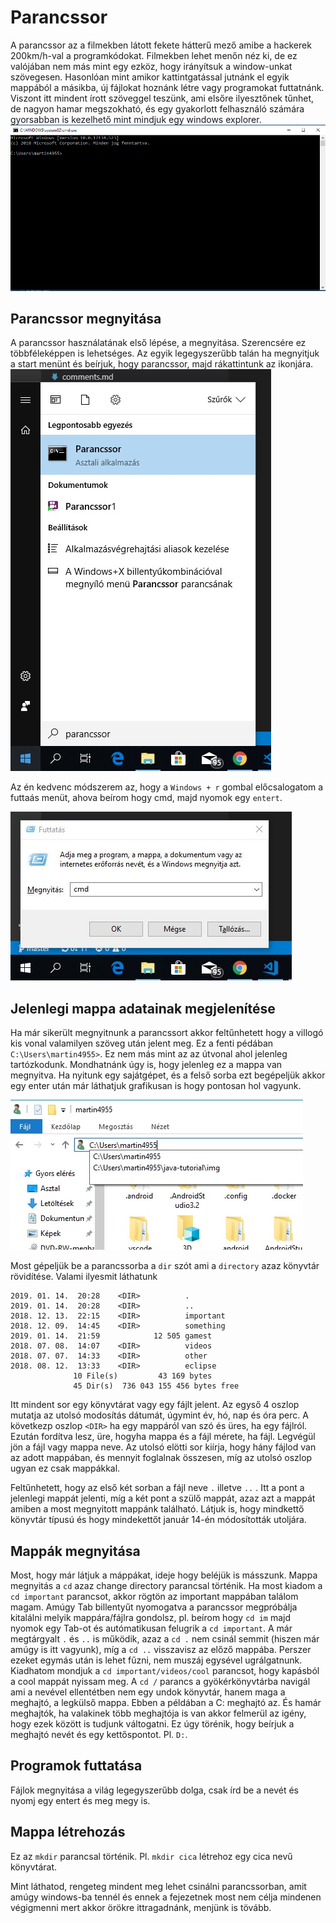 # Parancssor

A parancssor az a filmekben látott fekete hátterű mező amibe a hackerek 200km/h-val a programkódokat. Filmekben lehet menőn néz ki, de ez valójában nem más mint egy ezköz, hogy irányítsuk a window-unkat szövegesen. Hasonlóan mint amikor kattintgatással jutnánk el egyik mappából a másikba, új fájlokat hoznánk létre vagy programokat futtatnánk. Viszont itt mindent írott szöveggel teszünk, ami elsőre ilyesztőnek tűnhet, de nagyon hamar megszokható, és egy gyakorlott felhasználó számára gyorsabban is kezelhető mint mindjuk egy windows explorer.
![parancssor](img\cmd.png)

## Parancssor megnyitása
A parancssor használatának első lépése, a megnyitása. Szerencsére ez többféleképpen is lehetséges. Az egyik legegyszerűbb talán ha megnyitjuk a start menünt és beírjuk, hogy parancssor, majd rákattintunk az ikonjára.
![parancssor megnyirása 1](img\cmd_open.jpg)

Az én kedvenc módszerem az, hogy a `Windows + r` gombal előcsalogatom a futtaás menüt, ahova beírom hogy cmd, majd nyomok egy `entert`.

![parancssor megnyirása 2](img\cmd_open2.jpg)

## Jelenlegi mappa adatainak megjelenítése
Ha már sikerült megnyitnunk a parancssort akkor feltűnhetett hogy a villogó kis vonal valamilyen szöveg után jelent meg. Ez a fenti pédában `C:\Users\martin4955>`. Ez nem más mint az az útvonal ahol jelenleg tartózkodunk. Mondhatnánk úgy is, hogy jelenleg ez a mappa van megnyitva. Ha nyitunk egy sajátgépet, és a felső sorba ezt begépeljük akkor egy enter után már láthatjuk grafikusan is hogy pontosan hol vagyunk.

![windows explorer](img\win_explorer.jpg)

Most gépeljük be a parancssorba a `dir` szót ami a `directory` azaz könyvtár rövidítése. Valami ilyesmit láthatunk

```
2019. 01. 14.  20:28    <DIR>          .
2019. 01. 14.  20:28    <DIR>          ..
2018. 12. 13.  22:15    <DIR>          important
2018. 12. 09.  14:45    <DIR>          something
2019. 01. 14.  21:59            12 505 gamest
2018. 07. 08.  14:07    <DIR>          videos
2018. 07. 07.  14:33    <DIR>          other
2018. 08. 12.  13:33    <DIR>          eclipse
              10 File(s)         43 169 bytes
              45 Dir(s)  736 043 155 456 bytes free
```

Itt mindent sor egy könyvtárat vagy egy fájlt jelent. Az egyső 4 oszlop mutatja az utolsó modosítás dátumát, úgymint év, hó, nap és óra perc. A következp oszlop `<DIR>` ha egy mappáról van szó és üres, ha egy fájlról. Ezután fordítva lesz, üre, hogyha mappa és a fájl mérete, ha fájl. Legvégül jön a fájl vagy mappa neve. Az utolsó elötti sor kiírja, hogy hány fájlod van az adott mappában, és mennyit foglalnak összesen, míg az utolsó oszlop ugyan ez csak mappákkal.

Feltűnhetett, hogy az első két sorban a fájl neve `.` illetve `..` . Itt a pont a jelenlegi mappát jelenti, míg a két pont a szülő mappát, azaz azt a mappát amiben a most megnyitott mappánk található. Látjuk is, hogy mindkettő könyvtár típusú és hogy mindekettőt január 14-én módosították utoljára.

## Mappák megnyitása

Most, hogy már látjuk a máppákat, ideje hogy beléjük is másszunk. Mappa megnyitás a `cd` azaz change directory parancsal történik. Ha most kiadom a `cd important` parancsot, akkor rögtön az important mappában találom magam. Amúgy Tab billentyűt nyomogatva a parancssor megpróbálja kitalálni melyik mappára/fájlra gondolsz, pl. beírom hogy `cd im` majd nyomok egy Tab-ot és autómatikusan felugrik a `cd important`. A már megtárgyalt `.` és `..` is működik, azaz a `cd .` nem csinál semmit (hiszen már amúgy is itt vagyunk), míg a `cd ..` visszavisz az előző mappába. Perszer ezeket egymás után is lehet fűzni, nem muszáj egysével ugrálgatnunk. Kiadhatom mondjuk a `cd important/videos/cool` parancsot, hogy kapásból a cool mappát nyissam meg. A `cd /` parancs a gyökérkönyvtárba navigál ami a nevével ellentétben nem egy undok könyvtár, hanem maga a meghajtó, a legkülső mappa. Ebben a példában a C: meghajtó az. És hamár meghajtók, ha valakinek több meghajtója is van akkor felmerül az igény, hogy ezek között is tudjunk váltogatni. Ez úgy törénik, hogy beírjuk a meghajtó nevét és egy kettőspontot. Pl. `D:`.

## Programok futtatása
Fájlok megnyitása a világ legegyszerűbb dolga, csak írd be a nevét és nyomj egy entert és meg megy is.

## Mappa létrehozás
Ez az `mkdir` parancsal történik. Pl. `mkdir cica` létrehoz egy cica nevű könyvtárat.

Mint láthatod, rengeteg mindent meg lehet csinálni parancssorban, amit amúgy windows-ba tennél és ennek a fejezetnek most nem célja mindenen végigmenni mert akkor örökre ittragadnánk, menjünk is tövább.